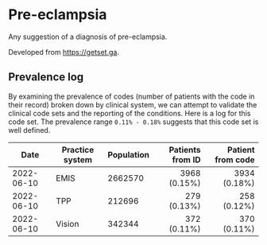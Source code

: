 # Pre-eclampsia

Any suggestion of a diagnosis of pre-eclampsia.

Developed from https://getset.ga.

## Prevalence log

By examining the prevalence of codes (number of patients with the code in their record) broken down by clinical system, we can attempt to validate the clinical code sets and the reporting of the conditions. Here is a log for this code set. The prevalence range `0.11% - 0.18%` suggests that this code set is well defined.

| Date       | Practice system | Population | Patients from ID | Patient from code |
| ---------- | --------------- | ---------- | ---------------: | ----------------: |
| 2022-06-10 | EMIS            | 2662570    |     3968 (0.15%) |     3934 (0.18%) |
| 2022-06-10 | TPP             | 212696     |      279 (0.13%) |      258 (0.12%) |
| 2022-06-10 | Vision          | 342344     |      372 (0.11%) |      370 (0.11%) |

